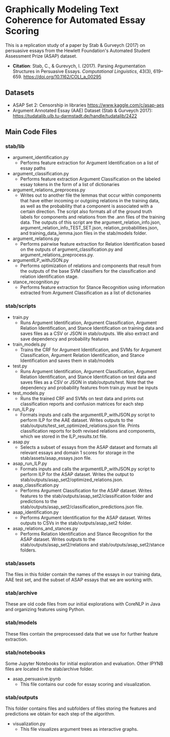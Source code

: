 # Graphically Modeling Text Coherence for Automated Essay Scoring 
This is a replication study of a paper by Stab & Gurveych (2017) on persuasive essays from the Hewlett Foundation's Automated Student Assessment Prize (ASAP) dataset. 

- **Citation**: Stab, C., & Gurevych, I. (2017). Parsing Argumentation Structures in Persuasive Essays. *Computational Linguistics*, 43(3), 619–659. https://doi.org/10.1162/COLI_a_00295


## Datasets  
- ASAP Set 2: Censorship in libraries https://www.kaggle.com/c/asap-aes 
- Argument Annotated Essay (AAE) Dataset (Stab & Gurveych 2017): https://tudatalib.ulb.tu-darmstadt.de/handle/tudatalib/2422

## Main Code Files

### stab/lib
- argument_identification.py
    - Performs feature extraction for Argument Identification on a list of essay paths
- argument_classification.py
    - Performs feature extraction Argument Classification on the labeled essay tokens in the form of a list of dictionaries
- argument_relations_preprocess.py
    - Writes out to another file the lemmas that occur within components that have either incoming or outgoing relations in the training data, as well as the probability that a component is associated with a certain direction. The script also formats all of the ground truth labels for components and relations from the .ann files of the training data. The outputs of this script are the argument_relation_info.json, argument_relation_info_TEST_SET.json, relation_probabilities.json, and training_data_lemma.json files in the stab/models folder.  
- argument_relations.py
    - Performs pairwise feature extraction for Relation Identification based on the outputs of argument_classification.py and argument_relations_preprocess.py. 
- argumentILP_withJSON.py
    - Performs optimization of relations and components that result from the outputs of the base SVM classifiers for the classification and relation identification stage. 
- stance_recognition.py
    - Performs feature extraction for Stance Recognition using information extracted from Argument Classification as a list of dictionaries

### stab/scripts 
- train.py
    - Runs Argument Identification, Argument Classification, Argument Relation Identification, and Stance Identification on training data and saves files as a CSV or JSON in stab/outputs. We also extract and save dependency and probability features 
- train_models.py
    - Trains the CRF for Argument Identification, and SVMs for Argument Classification, Argument Relation Identification, and Stance Identification and saves them in stab/models
- test.py
    - Runs Argument Identification, Argument Classification, Argument Relation Identification, and Stance Identification on test data and saves files as a CSV or JSON in stab/outputs/test. Note that the dependency and probability features from train.py must be inputs
- test_models.py 
    - Runs the trained CRF and SVMs on test data and prints out classification reports and confusion matrices for each step
- run_ILP.py
    - Formats inputs and calls the argumentILP_withJSON.py script to perform ILP for the AAE dataset. Writes outputs to the stab/outputs/test_set_optimized_relations.json file. Prints classification reports for both revised relations and components, which we stored in the ILP_results.txt file. 
- asap.py 
    - Selects a subset of essays from the ASAP dataset and formats all relevant essays and domain 1 scores for storage in the stab/assets/asap_essays.json file.  
- asap_run_ILP.py 
    - Formats inputs and calls the argumentILP_withJSON.py script to perform ILP for the ASAP dataset. Writes the output to stab/outputs/asap_set2/optimized_relations.json. 
- asap_classification.py
    - Performs Argument Classification for the ASAP dataset. Writes features to the stab/outputs/asap_set2/classification folder and predictions to the stab/outputs/asap_set2/classification_predictions.json file. 
- asap_identification.py
    - Performs Argument Identification for the ASAP dataset. Writes outputs to CSVs in the stab/outputs/asap_set2 folder. 
- asap_relations_and_stances.py
    - Performs Relation Identification and Stance Recognition for the ASAP dataset. Writes outputs to the stab/outputs/asap_set2/relations and stab/outputs/asap_set2/stance folders. 

### stab/assets 
The files in this folder contain the names of the essays in our training data, AAE test set, and the subset of ASAP essays that we are working with. 
### stab/archive
These are old code files from our initial explorations with CoreNLP in Java and organizing features using Python. 
### stab/models 
These files contain the preprocessed data that we use for further feature extraction. 
### stab/notebooks 
Some Jupyter Notebooks for initial exploration and evaluation. Other IPYNB files are located in the stab/archive folder. 
- asap_persuasive.ipynb
    - This file contains our code for essay scoring and visualization. 
### stab/outputs 
This folder contains files and subfolders of files storing the features and predictions we obtain for each step of the algorithm. 
- visualization.py 
    - This file visualizes argument trees as interactive graphs. 

